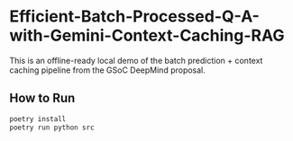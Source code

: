 # Efficient-Batch-Processed-Q-A-with-Gemini-Context-Caching-RAG

This is an offline-ready local demo of the batch prediction + context caching pipeline from the GSoC DeepMind proposal.

## How to Run

```bash
poetry install
poetry run python src
```
